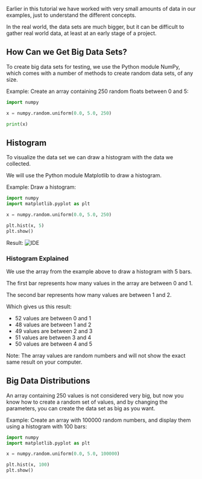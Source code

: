 
Earlier in this tutorial we have worked with very small amounts of data in our examples, just to understand the different concepts.

In the real world, the data sets are much bigger, but it can be difficult to gather real world data, at least at an early stage of a project.

## How Can we Get Big Data Sets?
To create big data sets for testing, we use the Python module NumPy, which comes with a number of methods to create random data sets, of any size.

Example:
Create an array containing 250 random floats between 0 and 5:

```python
import numpy

x = numpy.random.uniform(0.0, 5.0, 250)

print(x)
```


## Histogram
To visualize the data set we can draw a histogram with the data we collected.

We will use the Python module Matplotlib to draw a histogram.

Example:
Draw a histogram:

```python
import numpy
import matplotlib.pyplot as plt

x = numpy.random.uniform(0.0, 5.0, 250)

plt.hist(x, 5)
plt.show()
```

Result:
![IDE](images/histogram.png)

### Histogram Explained
We use the array from the example above to draw a histogram with 5 bars.

The first bar represents how many values in the array are between 0 and 1.

The second bar represents how many values are between 1 and 2.

Which gives us this result:

- 52 values are between 0 and 1
- 48 values are between 1 and 2
- 49 values are between 2 and 3
- 51 values are between 3 and 4
- 50 values are between 4 and 5

Note: The array values are random numbers and will not show the exact same result on your computer.


## Big Data Distributions
An array containing 250 values is not considered very big, but now you know how to create a random set of values, and by changing the parameters, you can create the data set as big as you want.

Example:
Create an array with 100000 random numbers, and display them using a histogram with 100 bars:

```python
import numpy
import matplotlib.pyplot as plt

x = numpy.random.uniform(0.0, 5.0, 100000)

plt.hist(x, 100)
plt.show()
```


<br><br>